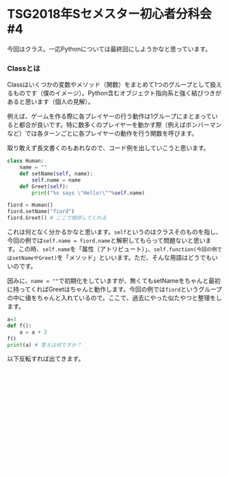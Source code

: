 # TSG2018年Sセメスター初心者分科会\#4

今回はクラス。一応Pythonについては最終回にしようかなと思っています。

### Classとは
Classはいくつかの変数やメソッド（関数）をまとめて1つのグループとして扱えるものです（僕のイメージ）。Python含むオブジェクト指向系と強く結びつきがあると思います（個人の見解）。

例えば、ゲームを作る際に各プレイヤーの行う動作は1グループにまとまっていると都合が良いです。特に数多くのプレイヤーを動かす際（例えばボンバーマンなど）では各ターンごとに各プレイヤーの動作を行う関数を呼びます。

取り敢えず長文書くのもあれなので、コード例を出していこうと思います。
```python
class Human:
    name = ""
    def setName(self, name):
        self.name = name
    def Greet(self):
        print("%s says \"Hello!\""%self.name)

fiord = Human()
fiord.setName("fiord")
fiord.Greet() # ここで挨拶してくれる
```
これは何となく分かるかなと思います。`self`というのはクラスそのものを指し、今回の例では`self.name = fiord.name`と解釈してもらって問題ないと思います。この時、`self.name`を「属性（アトリビュート）」、`self.function(今回の例ではsetNameやGreet)`を「メソッド」といいます。ただ、そんな用語はどうでもいいのです。

因みに、`name = ""`で初期化をしていますが、無くてもsetNameをちゃんと最初に持ってくればGreetはちゃんと動作します。今回の例では`fiord`というグループの中に値をちゃんと入れているので。ここで、過去にやった似たやつと整理をします。
```python
a=3
def f():
    a = a + 2
f()
print(a) # 答えは何ですか？
```
以下反転すれば出てきます。

<span style="color: white;">
これの答えは3です。ここで重要なのは、「関数外の変数は内部へ持ち込めるけど、値をコピーした別のものを使う」という点です。

つまり、関数内で`a = a + 2`をする際に`a`を外側から引っ張っています。そのため、その後`a = 5`となります。ただ、この`a(=5)`は関数内でしか使えない（スコープの問題）ので、関数の外でaを見ても何も変わっていません。

結果を反映させたいときには`global`を使うと外側のものそのものを持ってきてくれるんでした。

さて、肝心のクラスの方ですが、これは「メソッド内にて`self`でアクセスする際は`global`扱い」されます。つまり、そのクラスのメソッドの中ではそのクラスの属性にはアクセスが可能です。
</span>